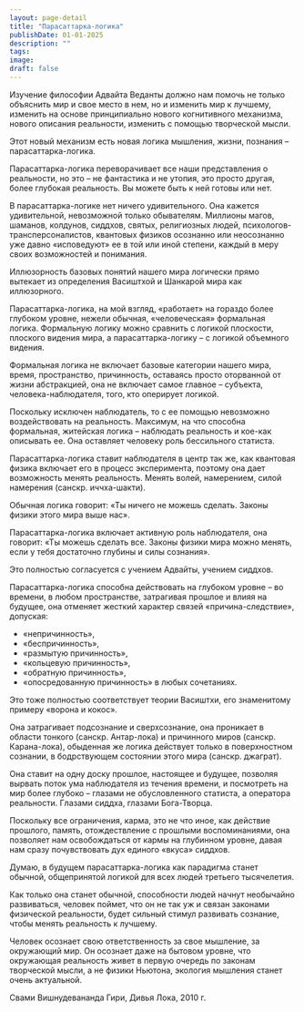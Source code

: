 ```yaml
---
layout: page-detail
title: "Парасаттарка-логика"
publishDate: 01-01-2025
description: ""
tags:
image:
draft: false
---
```

Изучение философии Адвайта Веданты должно нам помочь не только объяснить мир и свое место в нем, но и изменить мир к лучшему, изменить на основе принципиально нового когнитивного механизма, нового описания реальности, изменить с помощью творческой мысли.

 Этот новый механизм есть новая логика мышления, жизни, познания – парасаттарка-логика.

 Парасаттарка-логика переворачивает все наши представления о реальности, но это – не фантастика и не утопия, это просто другая, более глубокая реальность. Вы можете быть к ней готовы или нет.

 В парасаттарка-логике нет ничего удивительного. Она кажется удивительной, невозможной только обывателям. Миллионы магов, шаманов, колдунов, сиддхов, святых, религиозных людей, психологов-трансперсоналистов, квантовых физиков осознанно или неосознанно уже давно «исповедуют» ее в той или иной степени, каждый в меру своих возможностей и понимания.

 Иллюзорность базовых понятий нашего мира логически прямо вытекает из определения Васиштхой и Шанкарой мира как иллюзорного.

 Парасаттарка-логика, на мой взгляд, «работает» на гораздо более глубоком уровне, нежели обычная, «человеческая» формальная логика. Формальную логику можно сравнить с логикой плоскости, плоского видения мира, а парасаттарка-логику – с логикой объемного видения.

 Формальная логика не включает базовые категории нашего мира, время, пространство, причинность, оставаясь просто оторванной от жизни абстракцией, она не включает самое главное – субъекта, человека-наблюдателя, того, кто оперирует логикой.

 Поскольку исключен наблюдатель, то с ее помощью невозможно воздействовать на реальность. Максимум, на что способна формальная, житейская логика – наблюдать реальность и кое-как описывать ее. Она оставляет человеку роль бессильного статиста.

 Парасаттарка-логика ставит наблюдателя в центр так же, как квантовая физика включает его в процесс эксперимента, поэтому она дает возможность менять реальность. Менять волей, намерением, силой намерения (санскр. иччха-шакти).

 Обычная логика говорит: «Ты ничего не можешь сделать. Законы физики этого мира выше нас».

 Парасаттарка-логика включает активную роль наблюдателя, она говорит: «Ты можешь сделать все. Законы физики мира можно менять, если у тебя достаточно глубины и силы сознания».

 Это полностью согласуется с учением Адвайты, учением сиддхов.

 Парасаттарка-логика способна действовать на глубоком уровне – во времени, в любом пространстве, затрагивая прошлое и влияя на будущее, она отменяет жесткий характер связей «причина-следствие», допуская:

* «непричинность»,
* «беспричинность»,
* «размытую причинность»,
* «кольцевую причинность»,
* «обратную причинность»,
* «опосредованную причинность» в любых сочетаниях.

 Это тоже полностью соответствует теории Васиштхи, его знаменитому примеру «ворона и кокос».

 Она затрагивает подсознание и сверхсознание, она проникает в области тонкого (санскр. Антар-лока) и причинного миров (санскр. Карана-лока), обыденная же логика действует только в поверхностном сознании, в бодрствующем состоянии этого мира (санскр. джаграт).

 Она ставит на одну доску прошлое, настоящее и будущее, позволяя вырвать поток ума наблюдателя из течения времени, и посмотреть на мир более глубоко – глазами не обусловленного статиста, а оператора реальности. Глазами сиддха, глазами Бога-Творца.

 Поскольку все ограничения, карма, это не что иное, как действие прошлого, память, отождествление с прошлыми воспоминаниями, она позволяет нам освобождаться от кармы на глубинном уровне, давая нам сразу почувствовать дух единого «вкуса» сиддхов. 

 Думаю, в будущем парасаттарка-логика как парадигма станет обычной, общепринятой логикой для всех людей третьего тысячелетия.

 Как только она станет обычной, способности людей начнут необычайно развиваться, человек поймет, что он не так уж и связан законами физической реальности, будет сильный стимул развивать сознание, чтобы менять реальность к лучшему.

 Человек осознает свою ответственность за свое мышление, за окружающий мир. Он осознает даже на бытовом уровне, что окружающая реальность живет в первую очередь по законам творческой мысли, а не физики Ньютона, экология мышления станет очень актуальной.

 Свами Вишнудевананда Гири, Дивья Лока, 2010 г.
